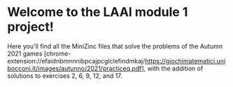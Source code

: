 # Welcome to the LAAI module 1 project!
Here you'll find all the MiniZinc files that solve the problems of the Autumn 2021 games [chrome-extension://efaidnbmnnnibpcajpcglclefindmkaj/https://giochimatematici.unibocconi.it/images/autunno/2021/practiceq.pdf], with the addition of solutions to exercises 2, 6, 9, 12, and 17.


